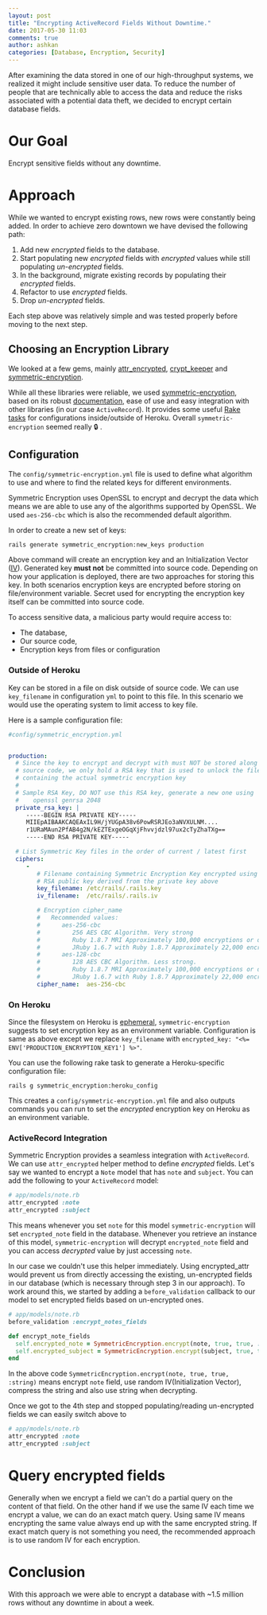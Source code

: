 ```yaml
---
layout: post
title: "Encrypting ActiveRecord Fields Without Downtime."
date: 2017-05-30 11:03
comments: true
author: ashkan
categories: [Database, Encryption, Security]
---
```


After examining the data stored in one of our high-throughput systems, we realized it might include sensitive user data. To reduce the number of people that are technically able to access the data and reduce the risks associated with a potential data theft, we decided to encrypt certain database fields.

# Our Goal
Encrypt sensitive fields without any downtime.

<!-- more -->

# Approach
While we wanted to encrypt existing rows, new rows were constantly being added. In order to achieve zero downtown we have devised the following path:

1. Add new _encrypted_ fields to the database.
2. Start populating new _encrypted_ fields with _encrypted_ values while still populating _un-encrypted_ fields.
3. In the background, migrate existing records by populating their _encrypted_ fields.
4. Refactor to use _encrypted_ fields.
5. Drop _un-encrypted_ fields.

Each step above was relatively simple and was tested properly before moving to the next step.

## Choosing an Encryption Library
We looked at a few gems, mainly [attr_encrypted](https://github.com/attr-encrypted/attr_encrypted), [crypt_keeper](https://github.com/jmazzi/crypt_keeper) and [symmetric-encryption](https://github.com/rocketjob/symmetric-encryption).

While all these libraries were reliable, we used [symmetric-encryption](https://github.com/rocketjob/symmetric-encryption), based on its robust [documentation](https://rocketjob.github.io/symmetric-encryption/), ease of use and easy integration with other libraries (in our case `ActiveRecord`). It provides some useful [Rake tasks](https://rocketjob.github.io/symmetric-encryption/rake_tasks.html) for configurations inside/outside of Heroku. Overall `symmetric-encryption` seemed really 🔒 .

## Configuration
The `config/symmetric-encryption.yml` file is used to define what algorithm to use and where to find the related keys for different environments.

Symmetric Encryption uses OpenSSL to encrypt and decrypt the data which means we are able to use any of the algorithms supported by OpenSSL. We used `aes-256-cbc` which is also the recommended default algorithm.

In order to create a new set of keys:

```bash
rails generate symmetric_encryption:new_keys production
```

Above command will create an encryption key and an Initialization Vector ([IV](https://en.wikipedia.org/wiki/Initialization_vector)). Generated key **must not** be committed into source code. Depending on how your application is deployed, there are two approaches for storing this key. In both scenarios encryption keys are encrypted before storing on file/environment variable. Secret used for encrypting the encryption key itself can be committed into source code.

To access sensitive data, a malicious party would require access to:

- The database,
- Our source code,
- Encryption keys from files or configuration


### Outside of Heroku
Key can be stored in a file on disk outside of source code. We can use `key_filename` in configuration `yml` to point to this file. In this scenario we would use the operating system to limit access to key file.

Here is a sample configuration file:

```yml
#config/symmetric_encryption.yml


production:
  # Since the key to encrypt and decrypt with must NOT be stored along with the
  # source code, we only hold a RSA key that is used to unlock the file
  # containing the actual symmetric encryption key
  #
  # Sample RSA Key, DO NOT use this RSA key, generate a new one using
  #    openssl genrsa 2048
  private_rsa_key: |
     -----BEGIN RSA PRIVATE KEY-----
     MIIEpAIBAAKCAQEAxIL9H/jYUGpA38v6PowRSRJEo3aNVXULNM....
     r1URaMAun2PfAB4g2N/kEZTExgeOGqXjFhvvjdzl97ux2cTyZhaTXg==
     -----END RSA PRIVATE KEY-----

  # List Symmetric Key files in the order of current / latest first
  ciphers:
     -
        # Filename containing Symmetric Encryption Key encrypted using the
        # RSA public key derived from the private key above
        key_filename: /etc/rails/.rails.key
        iv_filename:  /etc/rails/.rails.iv

        # Encryption cipher_name
        #   Recommended values:
        #      aes-256-cbc
        #         256 AES CBC Algorithm. Very strong
        #         Ruby 1.8.7 MRI Approximately 100,000 encryptions or decryptions per second
        #         JRuby 1.6.7 with Ruby 1.8.7 Approximately 22,000 encryptions or decryptions per second
        #      aes-128-cbc
        #         128 AES CBC Algorithm. Less strong.
        #         Ruby 1.8.7 MRI Approximately 100,000 encryptions or decryptions per second
        #         JRuby 1.6.7 with Ruby 1.8.7 Approximately 22,000 encryptions or decryptions per second
        cipher_name:  aes-256-cbc

```

### On Heroku
Since the filesystem on Heroku is [ephemeral](https://devcenter.heroku.com/articles/dynos#ephemeral-filesystem), `symmetric-encryption` suggests to set encryption key as an environment variable. Configuration is same as above except we replace `key_filename` with `encrypted_key: "<%= ENV['PRODUCTION_ENCRYPTION_KEY1'] %>"`.

You can use the following rake task to generate a Heroku-specific configuration file:
```
rails g symmetric_encryption:heroku_config
```
This creates a `config/symmetric-encryption.yml` file and also outputs commands you can run to set the _encrypted_ encryption key on Heroku as an environment variable.


### ActiveRecord Integration
Symmetric Encryption provides a seamless integration with `ActiveRecord`. We can use `attr_encrypted` helper method to define _encrypted_ fields. Let's say we wanted to encrypt a `Note` model that has `note` and `subject`. You can add the following to your `ActiveRecord` model:

```ruby
# app/models/note.rb
attr_encrypted :note
attr_encrypted :subject
```

This means whenever you set `note` for this model `symmetric-encryption` will set `encrypted_note` field in the database. Whenever you retrieve an instance of this model, `symmetric-encryption` will decrypt `encrypted_note` field and you can access _decrypted_ value by just accessing `note`.

In our case we couldn't use this helper immediately. Using encrypted_attr would prevent us from directly accessing the existing, un-encrypted fields in our database (which is necessary through step 3 in our approach). To work around this, we started by adding a `before_validation` callback to our model to set encrypted fields based on un-encrypted ones.

```ruby
# app/models/note.rb
before_validation :encrypt_notes_fields

def encrypt_note_fields
  self.encrypted_note = SymmetricEncryption.encrypt(note, true, true, :string)
  self.encrypted_subject = SymmetricEncryption.encrypt(subject, true, true, :string)
end
```

In the above code `SymmetricEncryption.encrypt(note, true, true, :string)` means encrypt `note` field, use random IV(Initialization Vector), compress the string and also use string when decrypting.

Once we got to the 4th step and stopped populating/reading un-encrypted fields we can easily switch above to

```ruby
# app/models/note.rb
attr_encrypted :note
attr_encrypted :subject
```

# Query encrypted fields
Generally when we encrypt a field we can't do a partial query on the content of that field. On the other hand if we use the same IV each time we encrypt a value, we can do an exact match query. Using same IV means encrypting the same value always end up with the same encrypted string. If exact match query is not something you need, the recommended approach is to use random IV for each encryption.


# Conclusion
With this approach we were able to encrypt a database with ~1.5 million rows without any downtime in about a week.
